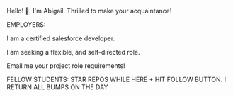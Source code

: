 
Hello! 👋, I'm Abigail.
Thrilled to make your acquaintance!

EMPLOYERS: 

I am a certified salesforce developer.

I am seeking a flexible, and self-directed role. 

Email me your project role requirements!

FELLOW STUDENTS: 
STAR REPOS WHILE HERE + HIT FOLLOW BUTTON. I RETURN ALL BUMPS ON THE DAY
